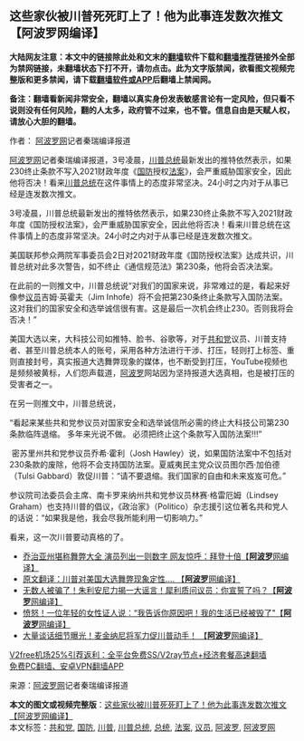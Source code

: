  <h2>这些家伙被川普死死盯上了！他为此事连发数次推文 【阿波罗网编译】</h2> <p class="notice"><b>大陆网友注意：本文中的链接除此处和文末的<a href="https://github.com/bannedbook/fanqiang" >翻墙</a>软件下载和<a href="https://github.com/killgcd/justmysocks/blob/master/README.md">翻墙推荐</a>链接外全部为禁网链接，未翻墙状态下打不开，请勿点击。此为文字版禁闻，欲看图文视频完整版和更多禁闻，请下载<a href="https://github.com/bannedbook/fanqiang">翻墙软件或APP</a>后翻墙上禁闻网。</p><p>备注：翻墙看新闻非常安全，翻墙以真实身份发表敏感言论有一定风险，但只看不说则没有任何风险，翻的人太多，政府管不过来，也不管。信息自由是天赋人权，请放心大胆的翻墙。</b></p>  <div class="entry"> <p>作者： <span class='wp_keywordlink_affiliate'><a href="https://www.aboluowang.com/" title="阿波罗网" target="_blank">阿波罗网</a></span>记者秦瑞编译报道</p> <p id="summary"><a href="https://www.bannedbook.org/bnews/tag/%e9%98%bf%e6%b3%a2%e7%bd%97%e7%bd%91/" class="st_tag internal_tag" rel="tag" title="标签 阿波罗网 下的日志">阿波罗网</a>记者秦瑞编译报道，3号凌晨，<a href="https://www.bannedbook.org/bnews/tag/%e5%b7%9d%e6%99%ae/" class="st_tag internal_tag" rel="tag" title="标签 川普 下的日志">川普</a><a href="https://www.bannedbook.org/bnews/tag/%e6%80%bb%e7%bb%9f/" class="st_tag internal_tag" rel="tag" title="标签 总统 下的日志">总统</a>最新发出的推特依然表示，如果230终止条款不写入2021财政年度《<a href="https://www.bannedbook.org/bnews/tag/%E5%9B%BD%E9%98%B2/" class="st_tag internal_tag" rel="tag" title="标签 国防 下的日志">国防</a>授权<a href="https://www.bannedbook.org/bnews/tag/%E6%B3%95%E6%A1%88/" class="st_tag internal_tag" rel="tag" title="标签 法案 下的日志">法案</a>》，会严重威胁国家安全，因此他将否决！看来<a href="https://www.bannedbook.org/bnews/tag/%E5%B7%9D%E6%99%AE%E6%80%BB%E7%BB%9F/" class="st_tag internal_tag" rel="tag" title="标签 川普总统 下的日志">川普总统</a>在这件事情上的态度非常坚决。24小时之内对于从事已经是连发数次推文。</p> <p>3号凌晨，川普总统最新发出的推特依然表示，如果230终止条款不写入2021财政年度《国防授权法案》，会严重威胁国家安全，因此他将否决！看来川普总统在这件事情上的态度非常坚决。24小时之内对于从事已经是连发数次推文。</p> <p></p>  <p _msthash="1153984" _msttexthash="1815491756">美国联邦参众两院军事委员会2日对2021财政年度《国防授权法案》达成共识，川普总统对此多次警告，如不终止《通信规范法》第230条，他将会否决法案。</p> <p _msthash="1153984" _msttexthash="1815491756">在此前的一则推文中，川普总统说“对我们的国家来说，非常难过的是，看起来好像参<a href="https://www.bannedbook.org/bnews/tag/%e8%ae%ae%e5%91%98/" class="st_tag internal_tag" rel="tag" title="标签 议员 下的日志">议员</a>吉姆·英霍夫（Jim Inhofe）将不会把第230条终止条款写入国防法案。这对我们的国家安全和选举诚信很有害。这是最后一次机会终止230。否则我将会否决！”</p> <p _msthash="1155181" _msttexthash="1150393894"></p> <p _msthash="1155181" _msttexthash="1150393894">美国大选以来，大科技公司如推特、脸书、谷歌等，对于<a href="https://www.bannedbook.org/bnews/tag/%e5%85%b1%e5%92%8c%e5%85%9a/" class="st_tag internal_tag" rel="tag" title="标签 共和党 下的日志">共和党</a>议员、川普支持者、甚至川普总统本人的账号，采用各种方法进行干涉、打压，轻则打上标签、重则直接封号，真实报道大选舞弊现象的媒体，也不断受到打压，YouTube视频也是频频被黄标，人们怨声载道，<a href="https://www.bannedbook.org/bnews/tag/%E9%98%BF%E6%B3%A2%E7%BD%97/" class="st_tag internal_tag" rel="tag" title="标签 阿波罗 下的日志">阿波罗</a>网站因为坚持报道大选真相，也是被打压的受害者之一。</p>  <p _msthash="1155181" _msttexthash="1150393894">在另一则推文中，川普总统说，</p> <p>“看起来某些共和党参议员对国家安全和选举诚信所必需的终止大科技公司第230条款临阵退缩。 多年来光说不做。 必须把终止这个条款写入国防法案!!!”</p> <p _msthash="1155181" _msttexthash="1150393894">&nbsp;密苏里州共和党参议员乔希‧霍利（Josh Hawley）说，如果国防法案中不包括对230条款的废除，他将不会支持国防法案。夏威夷民主党众议员图尔西‧加伯德（Tulsi Gabbard）敦促川普：“请不要退缩。我们国家的自由和未来岌岌可危。”</p> <p>参议院司法委员会主席、南卡罗来纳州共和党参议员林赛‧格雷厄姆（Lindsey Graham）也支持川普的倡议，《政治家》（Politico）杂志援引这位著名共和党人的话说：“如果我是他，我会尽我所能利用一切影响力。”</p>  <p>看来，这一次川普要动真格的了。</p> <ul class='op-related-articles' title='相关阅读'> <li><a href='https://www.bannedbook.org/bnews/topimagenews/20201204/1441990.html' target='_blank'>乔治亚州堪称舞弊大全 演员列出一则数字 网友惊呼：拜登十倍【<b>阿波罗</b>网编译】</a></li> <li><a href='https://www.bannedbook.org/bnews/cnnews/20201204/1441984.html' target='_blank'>原文翻译：川普对美国大选舞弊现象定性…. 【<b>阿波罗</b>网编译】</a></li> <li><a href='https://www.bannedbook.org/bnews/cnnews/20201204/1441906.html' target='_blank'>无数人被骗了！朱利安尼力揭一大谣言！犀利质问议员：你宣誓了吗？【<b>阿波罗</b>网编译】</a></li> <li><a href='https://www.bannedbook.org/bnews/cnnews/20201204/1441857.html' target='_blank'>愤怒！一位年轻的女性证人说：“我告诉你原因吧！我的生活已经被毁了"【<b>阿波罗</b>网编译】</a></li> <li><a href='https://www.bannedbook.org/bnews/cnnews/20201203/1441439.html' target='_blank'>大量谈话细节曝光！麦金纳尼将军力促川普动手！ 【<b>阿波罗</b>网编译】</a></li> </ul> <p class="texttj"> <a href="https://www.bannedbook.org/forum23/topic22702.html" target="_blank">V2free机场25%引荐返利：全平台免费SS/V2ray节点+经济套餐高速翻墙</a><br/> <a href="https://github.com/bannedbook/fanqiang/wiki/%E7%A6%81%E9%97%BB%E7%BD%91%E5%AE%89%E5%8D%93%E7%BF%BB%E5%A2%99%E6%96%B0%E9%97%BBAPP" target="_blank">免费PC翻墙、安卓VPN翻墙APP</a></p><p> 来源：<a href="https://www.aboluowang.com/2020/1204/1530432.html" target="_blank">阿波罗网</a>记者秦瑞编译报道 </p><a name='sharetosocial'></a>       <div><b>本文的图文或视频完整版</b>：<a href='https://www.bannedbook.org/bnews/topimagenews/20201204/1442014.html'>这些家伙被川普死死盯上了！他为此事连发数次推文 【阿波罗网编译】</a></div>  </div><!--END ENTRY--> <div class="postfooter"> <div>本文标签：<a href="https://www.bannedbook.org/bnews/tag/%e5%85%b1%e5%92%8c%e5%85%9a/" rel="tag">共和党</a>, <a href="https://www.bannedbook.org/bnews/tag/%E5%9B%BD%E9%98%B2/" rel="tag">国防</a>, <a href="https://www.bannedbook.org/bnews/tag/%e5%b7%9d%e6%99%ae/" rel="tag">川普</a>, <a href="https://www.bannedbook.org/bnews/tag/%E5%B7%9D%E6%99%AE%E6%80%BB%E7%BB%9F/" rel="tag">川普总统</a>, <a href="https://www.bannedbook.org/bnews/tag/%e6%80%bb%e7%bb%9f/" rel="tag">总统</a>, <a href="https://www.bannedbook.org/bnews/tag/%E6%B3%95%E6%A1%88/" rel="tag">法案</a>, <a href="https://www.bannedbook.org/bnews/tag/%e8%ae%ae%e5%91%98/" rel="tag">议员</a>, <a href="https://www.bannedbook.org/bnews/tag/%E9%98%BF%E6%B3%A2%E7%BD%97/" rel="tag">阿波罗</a>, <a href="https://www.bannedbook.org/bnews/tag/%e9%98%bf%e6%b3%a2%e7%bd%97%e7%bd%91/" rel="tag">阿波罗网</a></div>  </div><!--END POSTFOOTER--> 